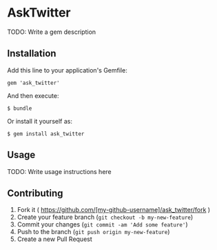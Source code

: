 # AskTwitter

TODO: Write a gem description

## Installation

Add this line to your application's Gemfile:

    gem 'ask_twitter'

And then execute:

    $ bundle

Or install it yourself as:

    $ gem install ask_twitter

## Usage

TODO: Write usage instructions here

## Contributing

1. Fork it ( https://github.com/[my-github-username]/ask_twitter/fork )
2. Create your feature branch (`git checkout -b my-new-feature`)
3. Commit your changes (`git commit -am 'Add some feature'`)
4. Push to the branch (`git push origin my-new-feature`)
5. Create a new Pull Request
